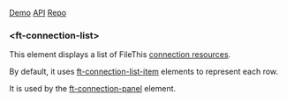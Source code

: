 [Demo](https://filethis.github.io/ft-connection-list/components/ft-connection-list/demo/)    [API](https://filethis.github.io/ft-connection-list/components/ft-connection-list/)    [Repo](https://github.com/filethis/ft-connection-list)

### \<ft-connection-list\>

This element displays a list of FileThis [connection resources](https://filethis.com/developers/doc/index.html#/connections).

By default, it uses [ft-connection-list-item](https://github.com/filethis/ft-connection-list-item) elements to represent each row.

It is used by the [ft-connection-panel](https://github.com/filethis/ft-connection-panel) element.
